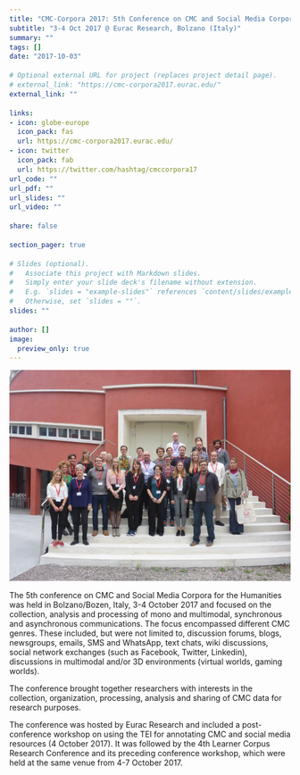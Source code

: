 ```yaml
---
title: "CMC-Corpora 2017: 5th Conference on CMC and Social Media Corpora for the Humanities"
subtitle: "3-4 Oct 2017 @ Eurac Research, Bolzano (Italy)"
summary: ""
tags: []
date: "2017-10-03"

# Optional external URL for project (replaces project detail page).
# external_link: "https://cmc-corpora2017.eurac.edu/"
external_link: ""

links:
- icon: globe-europe
  icon_pack: fas
  url: https://cmc-corpora2017.eurac.edu/
- icon: twitter
  icon_pack: fab
  url: https://twitter.com/hashtag/cmccorpora17
url_code: ""
url_pdf: ""
url_slides: ""
url_video: ""

share: false

section_pager: true

# Slides (optional).
#   Associate this project with Markdown slides.
#   Simply enter your slide deck's filename without extension.
#   E.g. `slides = "example-slides"` references `content/slides/example-slides.md`.
#   Otherwise, set `slides = ""`.
slides: ""

author: []
image:
  preview_only: true
---
```

![Group Photo](featured.jpg "Group Photo")

The 5th conference on CMC and Social Media Corpora for the Humanities was
held in Bolzano/Bozen, Italy, 3-4 October 2017 and focused on the
collection, analysis and processing of mono and multimodal, synchronous and
asynchronous communications. The focus encompassed different CMC genres.
These included, but were not limited to, discussion forums, blogs, newsgroups,
emails, SMS and WhatsApp, text chats, wiki discussions, social network
exchanges (such as Facebook, Twitter, Linkedin), discussions in multimodal
and/or 3D environments (virtual worlds, gaming worlds).

The conference brought together researchers with interests in the
collection, organization, processing, analysis and sharing of CMC data for
research purposes. 

The conference was hosted by Eurac Research and included a post-conference
workshop on using the TEI for annotating CMC and social media resources (4
October 2017). It was followed by the 4th Learner Corpus Research Conference and
its preceding conference workshop, which were held at the same venue
from 4-7 October 2017.
